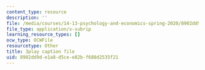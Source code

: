 ```yaml
---
content_type: resource
description: ''
file: /media/courses/14-13-psychology-and-economics-spring-2020/8902dd9de1a8d5cee82bf688d2535f21_S-BaPQR1ZRU.srt
file_type: application/x-subrip
learning_resource_types: []
ocw_type: OCWFile
resourcetype: Other
title: 3play caption file
uid: 8902dd9d-e1a8-d5ce-e82b-f688d2535f21
---
```

